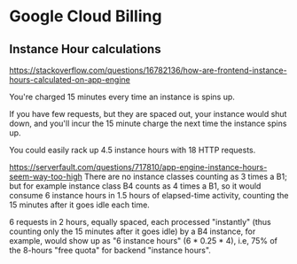# Google Cloud Billing

## Instance Hour calculations

https://stackoverflow.com/questions/16782136/how-are-frontend-instance-hours-calculated-on-app-engine

You're charged 15 minutes every time an instance is spins up.

If you have few requests, but they are spaced out, your instance would shut down, and you'll incur the 15 minute charge the next time the instance spins up.

You could easily rack up 4.5 instance hours with 18 HTTP requests.

https://serverfault.com/questions/717810/app-engine-instance-hours-seem-way-too-high
There are no instance classes counting as 3 times a B1; but for example instance class B4 counts as 4 times a B1, so it would consume 6 instance hours in 1.5 hours of elapsed-time activity, counting the 15 minutes after it goes idle each time.

6 requests in 2 hours, equally spaced, each processed "instantly" (thus counting only the 15 minutes after it goes idle) by a B4 instance, for example, would show up as "6 instance hours" (6 * 0.25 * 4), i.e, 75% of the 8-hours "free quota" for backend "instance hours".

